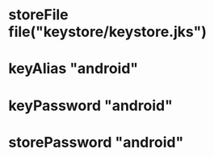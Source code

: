  #  storeFile file("keystore/keystore.jks")
 #  keyAlias "android"
 #  keyPassword "android"
 #  storePassword "android"